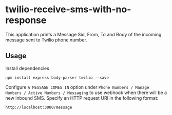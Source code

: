 # twilio-receive-sms-with-no-response

This application prints a Message Sid, From, To and Body of the incoming message sent to Twilio phone number.

## Usage

Install dependencies

```
npm install express body-parser twilio --save
```

Configure `A MESSAGE COMES IN` option under `Phone Numbers / Manage Numbers / Active Numbers / Messaging` to use webhook when there will be a new inbound SMS. Specify an HTTP request URI in the following format:

```
http://localhost:3000/message
```

